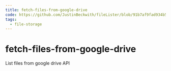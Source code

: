 ```yaml
---
title: fetch-files-from-google-drive
code: https://github.com/JustinBeckwith/fileLister/blob/91b7af9fad934b519343d856753469744289bfbb/src/files.js
tags: 
  - file-storage
---
```


# fetch-files-from-google-drive

List files from google drive API
